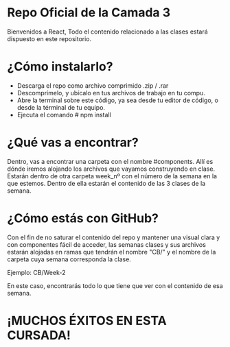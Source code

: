 # Repo Oficial de la Camada 3

Bienvenidos a React,
Todo el contenido relacionado a las clases estará dispuesto en este repositorio.

# ¿Cómo instalarlo?
 - Descarga el repo como archivo comprimido .zip / .rar
 - Descomprímelo, y ubícalo en tus archivos de trabajo en tu compu.
 - Abre la terminal sobre este código, ya sea desde tu editor de código, o desde la términal de tu equipo.
 - Ejecuta el comando # npm install
 
 # ¿Qué vas a encontrar?
 
 Dentro, vas a encontrar una carpeta con el nombre #components. Allí es dónde iremos alojando los archivos que vayamos construyendo en clase.
 Estarán dentro de otra carpeta week_nº con el número de la semana en la que estemos. Dentro de ella estarán el contenido de las 3 clases de la semana.
 
 # ¿Cómo estás con GitHub?
 
 Con el fin de no saturar el contenido del repo y mantener una visual clara y con componentes fácil de acceder, las semanas clases y sus archivos
 estarán alojadas en ramas que tendrán el nombre "CB/" y el nombre de la carpeta cuya semana corresponda la clase.
 
 Ejemplo: CB/Week-2
 
 En este caso, encontrarás todo lo que tiene que ver con el contenido de esa semana.
 
 # ¡MUCHOS ÉXITOS EN ESTA CURSADA!
